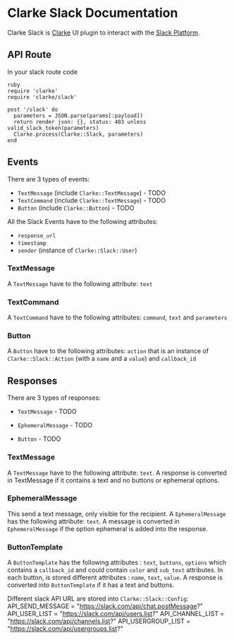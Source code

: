 # Clarke Slack Documentation

Clarke Slack is [Clarke](https://github.com/applidium/clarke/) UI plugin to interact with the [Slack Platform](https://api.slack.com/#read_the_docs).

## API Route

In your slack route code
```
ruby
require 'clarke'
require 'clarke/slack'

post '/slack' do
  parameters = JSON.parse(params[:payload])
  return render json: {}, status: 403 unless valid_slack_token(parameters)
  Clarke.process(Clarke::Slack, parameters)
end
```

## Events

There are 3 types of events:
* `TextMessage` (include `Clarke::TextMessage`) - TODO
* `TextCommand` (include `Clarke::TextMessage`) - TODO
* `Button` (include `Clarke::Button`) - TODO

All the Slack Events have to the following attributes:
* `response_url`
* `timestamp`
* `sender` (instance of `Clarke::Slack::User`)

### TextMessage
A `TextMessage` have to the following attribute: `text`

### TextCommand
A `TextCommand` have to the following attributes: `command`, `text` and
`parameters`

### Button
A `Button` have to the following attributes: `action` that is an instance of
`Clarke::Slack::Action` (with a `name` and a `value`) and `callback_id`

## Responses

There are 3 types of responses:

* `TextMessage` - TODO

* `EphemeralMessage` - TODO

* `Button` - TODO

### TextMessage
A `TextMessage` have to the following attribute: `text`.
A response is converted in TextMessage if it contains a text and no buttons or ephemeral options.

### EphemeralMessage
This send a text message, only visible for the recipient.
A `EphemeralMessage` has the following attribute: `text`.
A message is converted in `EphemeralMessage` if the option ephemeral is added
into the response.

### ButtonTemplate
A `ButtonTemplate` has the following attributes : `text`, `buttons`, `options` which
contains a `callback_id` and could contain `color` and `sub_text` attributes.
In each button, is stored different attributes : `name`, `text`, `value`.
A response is converted into `ButtonTemplate` if it has a text and buttons.

Different slack API URL are stored into `Clarke::Slack::Config`:
      API\_SEND\_MESSAGE = "https://slack.com/api/chat.postMessage?"
      API\_USER\_LIST = "https://slack.com/api/users.list?"
      API\_CHANNEL\_LIST = "https://slack.com/api/channels.list?"
      API\_USERGROUP\_LIST = "https://slack.com/api/usergroups.list?"

